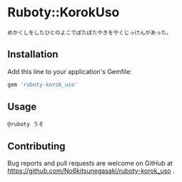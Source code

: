 # Ruboty::KorokUso

```
めかくしをしたひとのよこでぽたぽたやきをやくじっけんがあった。
```

## Installation

Add this line to your application's Gemfile:

```ruby
gem 'ruboty-korok_uso'
```

## Usage

```
@ruboty うそ
```

## Contributing

Bug reports and pull requests are welcome on GitHub at https://github.com/No6kitsunegasaki/ruboty-korok_uso .


